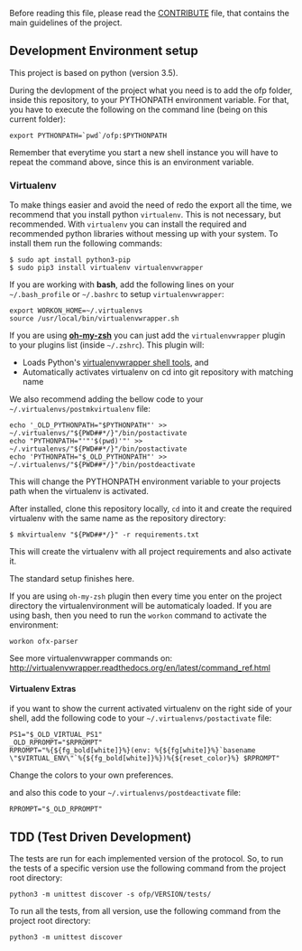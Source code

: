 Before reading this file, please read the [CONTRIBUTE](CONTRIBUTE.md) file, that
contains the main guidelines of the project.

## Development Environment setup

This project is based on python (version 3.5).

During the devlopment of the project what you need is to add the ofp folder,
inside this repository, to your PYTHONPATH environment variable. For that,
you have to execute the following on the command line (being on this current
folder):

```shell
export PYTHONPATH=`pwd`/ofp:$PYTHONPATH
```

Remember that everytime you start a new shell instance you will have to
repeat the command above, since this is an environment variable.

### Virtualenv

To make things easier and avoid the need of redo the export all the time,
we recommend that you install python `virtualenv`. This is not necessary, but
recommended. With `virtualenv` you can install the required and recommended
python libraries without messing up with your system. To install them run
the following commands:

   ```shell
   $ sudo apt install python3-pip
   $ sudo pip3 install virtualenv virtualenvwrapper
   ```
   
If you are working with **bash**, add the following lines on your
`~/.bash_profile` or `~/.bashrc` to setup `virtualenvwrapper`:

   ```shell
   export WORKON_HOME=~/.virtualenvs
   source /usr/local/bin/virtualenvwrapper.sh
   ```

If you are using **[oh-my-zsh](https://github.com/robbyrussell/oh-my-zsh)** you
can just add the `virtualenvwrapper` plugin to your plugins list
(inside `~/.zshrc`). This plugin will:
  - Loads Python's [virtualenvwrapper shell tools](http://virtualenvwrapper.readthedocs.org/en/latest/command_ref.html), and
  - Automatically activates virtualenv on cd into git repository with matching name

We also recommend adding the bellow code to your `~/.virtualenvs/postmkvirtualenv` file:
```shell
echo '_OLD_PYTHONPATH="$PYTHONPATH"' >> ~/.virtualenvs/"${PWD##*/}"/bin/postactivate
echo "PYTHONPATH="'"'$(pwd)'"' >> ~/.virtualenvs/"${PWD##*/}"/bin/postactivate
echo 'PYTHONPATH="$_OLD_PYTHONPATH"' >> ~/.virtualenvs/"${PWD##*/}"/bin/postdeactivate
```

This will change the PYTHONPATH environment variable to your projects path when
the virtualenv is activated.

After installed, clone this repository locally, `cd` into it and create the
required virtualenv with the same name as the repository directory:

```shell
$ mkvirtualenv "${PWD##*/}" -r requirements.txt
```

This will create the virtualenv with all project requirements and also activate it.

The standard setup finishes here.

If you are using `oh-my-zsh` plugin then every time you enter on the project
directory the virtualenvironment will be automaticaly loaded. If you are using
bash, then you need to run the `workon` command to activate the environment:

```shell
workon ofx-parser
```

See more virtualenvwrapper commands on:
http://virtualenvwrapper.readthedocs.org/en/latest/command_ref.html

#### Virtualenv Extras

if you want to show the current activated virtualenv on the right side of your
shell, add the following code to your `~/.virtualenvs/postactivate` file:

```shell
PS1="$_OLD_VIRTUAL_PS1"
_OLD_RPROMPT="$RPROMPT"
RPROMPT="%{${fg_bold[white]}%}(env: %{${fg[white]}%}`basename \"$VIRTUAL_ENV\"`%{${fg_bold[white]}%})%{${reset_color}%} $RPROMPT"
```

Change the colors to your own preferences.

and also this code to your `~/.virtualenvs/postdeactivate` file:

```shell
RPROMPT="$_OLD_RPROMPT"
```

## TDD (Test Driven Development)
The tests are run for each implemented version of the protocol. So, to run
the tests of a specific version use the following command from the project root
directory:

```shell
python3 -m unittest discover -s ofp/VERSION/tests/
```

To run all the tests, from all version, use the following command from the
project root directory:

```shell
python3 -m unittest discover
```
